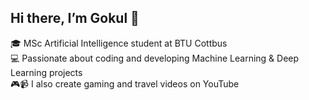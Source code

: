 ## Hi there, I’m Gokul 👋

🎓 MSc Artificial Intelligence student at BTU Cottbus  
💻 Passionate about coding and developing Machine Learning & Deep Learning projects  
🎮📹 I also create gaming and travel videos on YouTube
